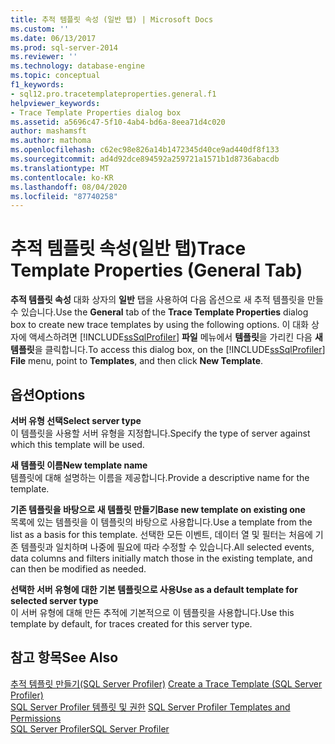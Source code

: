 ```yaml
---
title: 추적 템플릿 속성 (일반 탭) | Microsoft Docs
ms.custom: ''
ms.date: 06/13/2017
ms.prod: sql-server-2014
ms.reviewer: ''
ms.technology: database-engine
ms.topic: conceptual
f1_keywords:
- sql12.pro.tracetemplateproperties.general.f1
helpviewer_keywords:
- Trace Template Properties dialog box
ms.assetid: a5696c47-5f10-4ab4-bd6a-8eea71d4c020
author: mashamsft
ms.author: mathoma
ms.openlocfilehash: c62ec98e826a14b1472345d40ce9ad440df8f133
ms.sourcegitcommit: ad4d92dce894592a259721a1571b1d8736abacdb
ms.translationtype: MT
ms.contentlocale: ko-KR
ms.lasthandoff: 08/04/2020
ms.locfileid: "87740258"
---
```

# <a name="trace-template-properties-general-tab"></a><span data-ttu-id="c696f-102">추적 템플릿 속성(일반 탭)</span><span class="sxs-lookup"><span data-stu-id="c696f-102">Trace Template Properties (General Tab)</span></span>
  <span data-ttu-id="c696f-103">**추적 템플릿 속성** 대화 상자의 **일반** 탭을 사용하여 다음 옵션으로 새 추적 템플릿을 만들 수 있습니다.</span><span class="sxs-lookup"><span data-stu-id="c696f-103">Use the **General** tab of the **Trace Template Properties** dialog box to create new trace templates by using the following options.</span></span> <span data-ttu-id="c696f-104">이 대화 상자에 액세스하려면 [!INCLUDE[ssSqlProfiler](../includes/sssqlprofiler-md.md)] **파일** 메뉴에서 **템플릿**을 가리킨 다음 **새 템플릿**을 클릭합니다.</span><span class="sxs-lookup"><span data-stu-id="c696f-104">To access this dialog box, on the [!INCLUDE[ssSqlProfiler](../includes/sssqlprofiler-md.md)] **File** menu, point to **Templates**, and then click **New Template**.</span></span>  
  
## <a name="options"></a><span data-ttu-id="c696f-105">옵션</span><span class="sxs-lookup"><span data-stu-id="c696f-105">Options</span></span>  
 <span data-ttu-id="c696f-106">**서버 유형 선택**</span><span class="sxs-lookup"><span data-stu-id="c696f-106">**Select server type**</span></span>  
 <span data-ttu-id="c696f-107">이 템플릿을 사용할 서버 유형을 지정합니다.</span><span class="sxs-lookup"><span data-stu-id="c696f-107">Specify the type of server against which this template will be used.</span></span>  
  
 <span data-ttu-id="c696f-108">**새 템플릿 이름**</span><span class="sxs-lookup"><span data-stu-id="c696f-108">**New template name**</span></span>  
 <span data-ttu-id="c696f-109">템플릿에 대해 설명하는 이름을 제공합니다.</span><span class="sxs-lookup"><span data-stu-id="c696f-109">Provide a descriptive name for the template.</span></span>  
  
 <span data-ttu-id="c696f-110">**기존 템플릿을 바탕으로 새 템플릿 만들기**</span><span class="sxs-lookup"><span data-stu-id="c696f-110">**Base new template on existing one**</span></span>  
 <span data-ttu-id="c696f-111">목록에 있는 템플릿을 이 템플릿의 바탕으로 사용합니다.</span><span class="sxs-lookup"><span data-stu-id="c696f-111">Use a template from the list as a basis for this template.</span></span> <span data-ttu-id="c696f-112">선택한 모든 이벤트, 데이터 열 및 필터는 처음에 기존 템플릿과 일치하며 나중에 필요에 따라 수정할 수 있습니다.</span><span class="sxs-lookup"><span data-stu-id="c696f-112">All selected events, data columns and filters initially match those in the existing template, and can then be modified as needed.</span></span>  
  
 <span data-ttu-id="c696f-113">**선택한 서버 유형에 대한 기본 템플릿으로 사용**</span><span class="sxs-lookup"><span data-stu-id="c696f-113">**Use as a default template for selected server type**</span></span>  
 <span data-ttu-id="c696f-114">이 서버 유형에 대해 만든 추적에 기본적으로 이 템플릿을 사용합니다.</span><span class="sxs-lookup"><span data-stu-id="c696f-114">Use this template by default, for traces created for this server type.</span></span>  
  
## <a name="see-also"></a><span data-ttu-id="c696f-115">참고 항목</span><span class="sxs-lookup"><span data-stu-id="c696f-115">See Also</span></span>  
 <span data-ttu-id="c696f-116">[추적 템플릿 만들기&#40;SQL Server Profiler&#41;](../tools/sql-server-profiler/create-a-trace-template-sql-server-profiler.md) </span><span class="sxs-lookup"><span data-stu-id="c696f-116">[Create a Trace Template &#40;SQL Server Profiler&#41;](../tools/sql-server-profiler/create-a-trace-template-sql-server-profiler.md) </span></span>  
 <span data-ttu-id="c696f-117">[SQL Server Profiler 템플릿 및 권한](../tools/sql-server-profiler/sql-server-profiler-templates-and-permissions.md) </span><span class="sxs-lookup"><span data-stu-id="c696f-117">[SQL Server Profiler Templates and Permissions](../tools/sql-server-profiler/sql-server-profiler-templates-and-permissions.md) </span></span>  
 [<span data-ttu-id="c696f-118">SQL Server Profiler</span><span class="sxs-lookup"><span data-stu-id="c696f-118">SQL Server Profiler</span></span>](../tools/sql-server-profiler/sql-server-profiler.md)  
  
  
